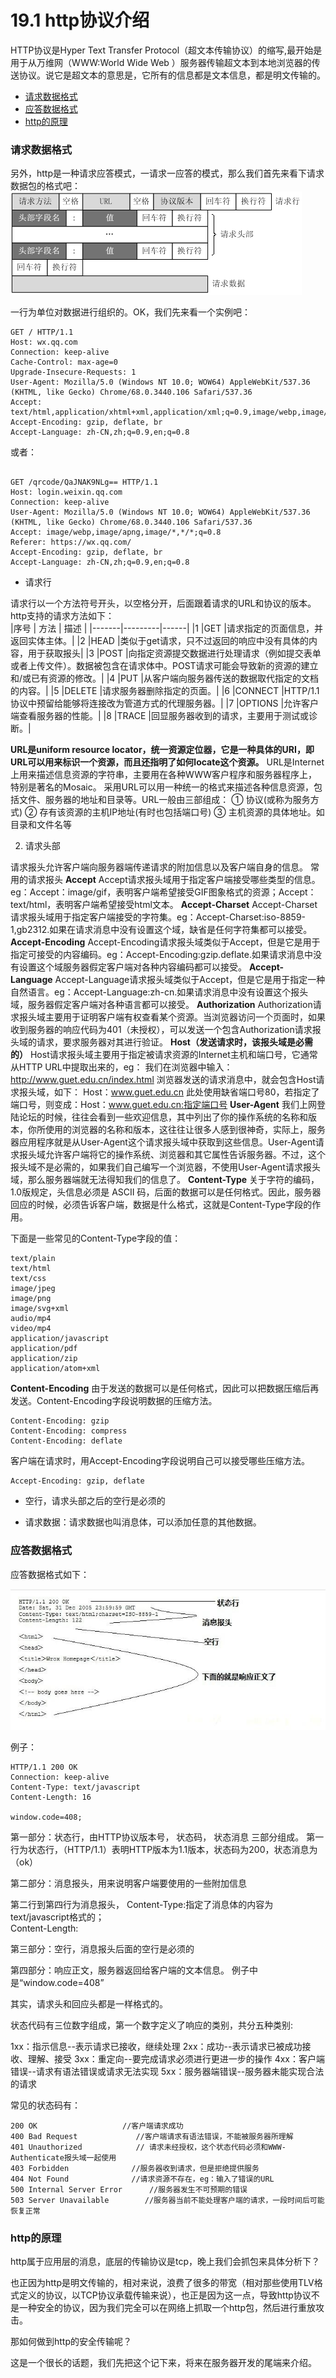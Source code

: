 # 19.1 http协议介绍

HTTP协议是Hyper Text Transfer Protocol（超文本传输协议）的缩写,最开始是用于从万维网（WWW:World Wide Web ）服务器传输超文本到本地浏览器的传送协议。说它是超文本的意思是，它所有的信息都是文本信息，都是明文传输的。

* [请求数据格式](#request)
* [应答数据格式](#response)
* [http的原理](#theory)

<h3 id="request">请求数据格式</h3>

另外，http是一种请求应答模式，一请求一应答的模式，那么我们首先来看下请求数据包的格式吧：
![http协议格式](19_1.png)

一行为单位对数据进行组织的。OK，我们先来看一个实例吧：
```
GET / HTTP/1.1
Host: wx.qq.com
Connection: keep-alive
Cache-Control: max-age=0
Upgrade-Insecure-Requests: 1
User-Agent: Mozilla/5.0 (Windows NT 10.0; WOW64) AppleWebKit/537.36 (KHTML, like Gecko) Chrome/68.0.3440.106 Safari/537.36
Accept: text/html,application/xhtml+xml,application/xml;q=0.9,image/webp,image/apng,*/*;q=0.8
Accept-Encoding: gzip, deflate, br
Accept-Language: zh-CN,zh;q=0.9,en;q=0.8

```

或者：  
```

GET /qrcode/QaJNAK9NLg== HTTP/1.1
Host: login.weixin.qq.com
Connection: keep-alive
User-Agent: Mozilla/5.0 (Windows NT 10.0; WOW64) AppleWebKit/537.36 (KHTML, like Gecko) Chrome/68.0.3440.106 Safari/537.36
Accept: image/webp,image/apng,image/*,*/*;q=0.8
Referer: https://wx.qq.com/
Accept-Encoding: gzip, deflate, br
Accept-Language: zh-CN,zh;q=0.9,en;q=0.8

```
* 请求行

请求行以一个方法符号开头，以空格分开，后面跟着请求的URL和协议的版本。
http支持的请求方法如下：  
|序号 |	方法 |	描述 |
|-------|---------|------|
|1	|GET	|请求指定的页面信息，并返回实体主体。|
|2	|HEAD	|类似于get请求，只不过返回的响应中没有具体的内容，用于获取报头|
|3	|POST	|向指定资源提交数据进行处理请求（例如提交表单或者上传文件）。数据被包含在请求体中。POST请求可能会导致新的资源的建立和/或已有资源的修改。|
|4	|PUT	|从客户端向服务器传送的数据取代指定的文档的内容。|
|5	|DELETE	|请求服务器删除指定的页面。|
|6	|CONNECT	|HTTP/1.1协议中预留给能够将连接改为管道方式的代理服务器。|
|7	|OPTIONS	|允许客户端查看服务器的性能。|
|8	|TRACE	|回显服务器收到的请求，主要用于测试或诊断。|

**URL是uniform resource locator，统一资源定位器，它是一种具体的URI，即URL可以用来标识一个资源，而且还指明了如何locate这个资源。**
URL是Internet上用来描述信息资源的字符串，主要用在各种WWW客户程序和服务器程序上，特别是著名的Mosaic。
采用URL可以用一种统一的格式来描述各种信息资源，包括文件、服务器的地址和目录等。URL一般由三部组成：
① 协议(或称为服务方式)
② 存有该资源的主机IP地址(有时也包括端口号)
③ 主机资源的具体地址。如目录和文件名等

2. 请求头部

请求报头允许客户端向服务器端传递请求的附加信息以及客户端自身的信息。
常用的请求报头
**Accept**
Accept请求报头域用于指定客户端接受哪些类型的信息。eg：Accept：image/gif，表明客户端希望接受GIF图象格式的资源；Accept：text/html，表明客户端希望接受html文本。
**Accept-Charset**
Accept-Charset请求报头域用于指定客户端接受的字符集。eg：Accept-Charset:iso-8859-1,gb2312.如果在请求消息中没有设置这个域，缺省是任何字符集都可以接受。
**Accept-Encoding**
Accept-Encoding请求报头域类似于Accept，但是它是用于指定可接受的内容编码。eg：Accept-Encoding:gzip.deflate.如果请求消息中没有设置这个域服务器假定客户端对各种内容编码都可以接受。
**Accept-Language**
Accept-Language请求报头域类似于Accept，但是它是用于指定一种自然语言。eg：Accept-Language:zh-cn.如果请求消息中没有设置这个报头域，服务器假定客户端对各种语言都可以接受。
**Authorization**
Authorization请求报头域主要用于证明客户端有权查看某个资源。当浏览器访问一个页面时，如果收到服务器的响应代码为401（未授权），可以发送一个包含Authorization请求报头域的请求，要求服务器对其进行验证。
**Host（发送请求时，该报头域是必需的）**
Host请求报头域主要用于指定被请求资源的Internet主机和端口号，它通常从HTTP URL中提取出来的，eg：
我们在浏览器中输入：http://www.guet.edu.cn/index.html
浏览器发送的请求消息中，就会包含Host请求报头域，如下：
Host：www.guet.edu.cn
此处使用缺省端口号80，若指定了端口号，则变成：Host：www.guet.edu.cn:指定端口号
**User-Agent**
我们上网登陆论坛的时候，往往会看到一些欢迎信息，其中列出了你的操作系统的名称和版本，你所使用的浏览器的名称和版本，这往往让很多人感到很神奇，实际上，服务器应用程序就是从User-Agent这个请求报头域中获取到这些信息。User-Agent请求报头域允许客户端将它的操作系统、浏览器和其它属性告诉服务器。不过，这个报头域不是必需的，如果我们自己编写一个浏览器，不使用User-Agent请求报头域，那么服务器端就无法得知我们的信息了。
**Content-Type**
关于字符的编码，1.0版规定，头信息必须是 ASCII 码，后面的数据可以是任何格式。因此，服务器回应的时候，必须告诉客户端，数据是什么格式，这就是Content-Type字段的作用。

下面是一些常见的Content-Type字段的值：
```
text/plain
text/html
text/css
image/jpeg
image/png
image/svg+xml
audio/mp4
video/mp4
application/javascript
application/pdf
application/zip
application/atom+xml

```

**Content-Encoding**
由于发送的数据可以是任何格式，因此可以把数据压缩后再发送。Content-Encoding字段说明数据的压缩方法。
```
Content-Encoding: gzip
Content-Encoding: compress
Content-Encoding: deflate

```
客户端在请求时，用Accept-Encoding字段说明自己可以接受哪些压缩方法。
```
Accept-Encoding: gzip, deflate

```

* 空行，请求头部之后的空行是必须的

* 请求数据：请求数据也叫消息体，可以添加任意的其他数据。

<h3 id="response">应答数据格式</h3>
应答数据格式如下：  

![应答数据格式](19_2.jpg)


例子：
```
HTTP/1.1 200 OK
Connection: keep-alive
Content-Type: text/javascript
Content-Length: 16

window.code=408;

```

第一部分：状态行，由HTTP协议版本号， 状态码， 状态消息 三部分组成。
第一行为状态行，（HTTP/1.1）表明HTTP版本为1.1版本，状态码为200，状态消息为（ok）

第二部分：消息报头，用来说明客户端要使用的一些附加信息

第二行到第四行为消息报头，
Content-Type:指定了消息体的内容为text/javascript格式的；  
Content-Length:

第三部分：空行，消息报头后面的空行是必须的

第四部分：响应正文，服务器返回给客户端的文本信息。
例子中是“window.code=408”

其实，请求头和回应头都是一样格式的。

状态代码有三位数字组成，第一个数字定义了响应的类别，共分五种类别:

1xx：指示信息--表示请求已接收，继续处理
2xx：成功--表示请求已被成功接收、理解、接受
3xx：重定向--要完成请求必须进行更进一步的操作
4xx：客户端错误--请求有语法错误或请求无法实现
5xx：服务器端错误--服务器未能实现合法的请求

常见的状态码有：
```
200 OK                   //客户端请求成功
400 Bad Request             //客户端请求有语法错误，不能被服务器所理解
401 Unauthorized            // 请求未经授权，这个状态代码必须和WWW-Authenticate报头域一起使用 
403 Forbidden              //服务器收到请求，但是拒绝提供服务
404 Not Found              //请求资源不存在，eg：输入了错误的URL
500 Internal Server Error      //服务器发生不可预期的错误
503 Server Unavailable        //服务器当前不能处理客户端的请求，一段时间后可能恢复正常
```

<h3 id="theory">http的原理</h3>

http属于应用层的消息，底层的传输协议是tcp，晚上我们会抓包来具体分析下？

也正因为http是明文传输的，相对来说，浪费了很多的带宽（相对那些使用TLV格式定义的协议，以TCP协议承载传输来说），也正是因为这一点，导致http协议不是一种安全的协议，因为我们完全可以在网络上抓取一个http包，然后进行重放攻击。

那如何做到http的安全传输呢？

这是一个很长的话题，我们先把这个记下来，将来在服务器开发的尾端来介绍。

